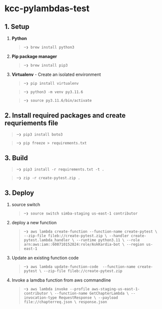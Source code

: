 # kcc-pylambdas-test


## 1. Setup

1. **Python**

    >``─❯ brew install python3``

2. **Pip package manager**

    >``─❯ brew install pip3``

3. **Virtualenv** - Create an isolated environment

    >``─❯ pip install virtualenv``

    >``─❯ python3 -m venv py3.11.6``
    
    >``─❯ source py3.11.6/bin/activate``

## 2. Install required packages  and create requriements file

   >``─❯ pip3 install boto3``
    
   >``─❯ pip freeze > requirements.txt ``
    
## 3. Build 

   > ``─❯ pip3 install -r requirements.txt -t . ``

   > ``─❯ zip -r create-pytest.zip . ``

## 3. Deploy 

1. source switch

    >``─❯ source switch simba-staging us-east-1 contributor``


2. deploy a new function 

    >``─❯ aws lambda create-function --function-name create-pytest \
    --zip-file fileb://create-pytest.zip \
    --handler create-pytest.lambda_handler \
    --runtime python3.11 \
    --role arn:aws:iam::608710152824:role/AskKardia-bot \
    --region us-east-1
    ``

3. Update an existing function code
    >``
    ─❯ aws lambda update-function-code  --function-name create-pytest \
    --zip-file fileb://create-pytest.zip
    ``

4. Invoke a lamdba function from aws commandline

    >``
    ─❯ aws lambda invoke --profile aws-staging-us-east-1-contributor \
    --function-name GetChapterLambda \
    --invocation-type RequestResponse \
    --payload file://chapterreq.json \
    response.json
    ``







